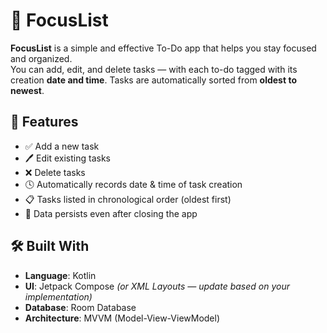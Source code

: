 # 📝 FocusList

**FocusList** is a simple and effective To-Do app that helps you stay focused and organized.  
You can add, edit, and delete tasks — with each to-do tagged with its creation **date and time**. Tasks are automatically sorted from **oldest to newest**.

## 🔧 Features

- ✅ Add a new task
- 🖊️ Edit existing tasks
- ❌ Delete tasks
- 🕓 Automatically records date & time of task creation
- 📋 Tasks listed in chronological order (oldest first)
- 💾 Data persists even after closing the app

## 🛠️ Built With

- **Language**: Kotlin
- **UI**: Jetpack Compose *(or XML Layouts — update based on your implementation)*
- **Database**: Room Database
- **Architecture**: MVVM (Model-View-ViewModel)
